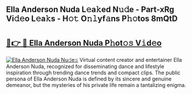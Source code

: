 ## Ella Anderson Nuda L𝚎a𝚔ed N𝚞𝚍e - Part-xRg Vi𝚍𝚎o L𝚎a𝚔s - H𝚘𝚝 O𝚗𝚕yf𝚊ns P𝚑𝚘tos 8mQtD

# <h2><a href="http://kf4skr.oniu.top/?m=Ella+Anderson+Nuda">🔗👉 🔴 Ella Anderson Nuda P𝚑ot𝚘𝚜 V𝚒d𝚎o</a></h2>

[![Ella Anderson Nuda Nu𝚍e𝚜](https://i.imgur.com/0qMVB7G.gif)](http://kf4skr.oniu.top/?m=Ella+Anderson+Nuda)
Virtual content creator and entertainer Ella Anderson Nuda, recognized for disseminating dance and lifestyle inspiration through trending dance trends and compact clips. The public persona of Ella Anderson Nuda is defined by its sincere and genuine demeanor, but the mysteries of his private life remain a tantalizing enigma.  
